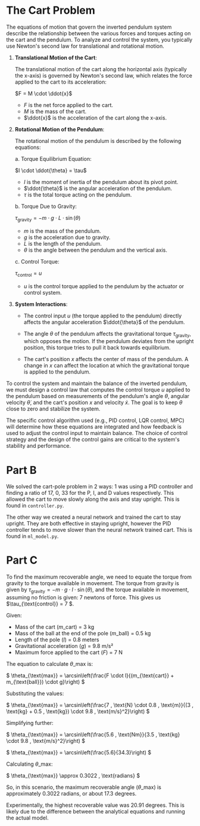 # The Cart Problem

The equations of motion that govern the inverted pendulum system describe the relationship between the various forces and torques acting on the cart and the pendulum. To analyze and control the system, you typically use Newton's second law for translational and rotational motion.

1. **Translational Motion of the Cart**:

   The translational motion of the cart along the horizontal axis (typically the x-axis) is governed by Newton's second law, which relates the force applied to the cart to its acceleration:

   $F = M \cdot \ddot{x}$

   - $F$ is the net force applied to the cart.
   - $M$ is the mass of the cart.
   - $\ddot{x}$ is the acceleration of the cart along the x-axis.

2. **Rotational Motion of the Pendulum**:

   The rotational motion of the pendulum is described by the following equations:

   a. Torque Equilibrium Equation:

   $I \cdot \ddot{\theta} = \tau$

   - $I$ is the moment of inertia of the pendulum about its pivot point.
   - $\ddot{\theta}$ is the angular acceleration of the pendulum.
   - $\tau$ is the total torque acting on the pendulum.

   b. Torque Due to Gravity:

   $\tau_{\text{gravity}} = -m \cdot g \cdot L \cdot \sin(\theta)$

   - $m$ is the mass of the pendulum.
   - $g$ is the acceleration due to gravity.
   - $L$ is the length of the pendulum.
   - $\theta$ is the angle between the pendulum and the vertical axis.

   c. Control Torque:

   $\tau_{\text{control}} = u$

   - $u$ is the control torque applied to the pendulum by the actuator or control system.

3. **System Interactions**:

   - The control input $u$ (the torque applied to the pendulum) directly affects the angular acceleration $\ddot{\theta}$ of the pendulum.

   - The angle $\theta$ of the pendulum affects the gravitational torque $\tau_{\text{gravity}}$, which opposes the motion. If the pendulum deviates from the upright position, this torque tries to pull it back towards equilibrium.

   - The cart's position $x$ affects the center of mass of the pendulum. A change in $x$ can affect the location at which the gravitational torque is applied to the pendulum.

To control the system and maintain the balance of the inverted pendulum, we must design a control law that computes the control torque $u$ applied to the pendulum based on measurements of the pendulum's angle $\theta$, angular velocity $\dot{\theta}$, and the cart's position $x$ and velocity $\dot{x}$. The goal is to keep $\theta$ close to zero and stabilize the system.

The specific control algorithm used (e.g., PID control, LQR control, MPC) will determine how these equations are integrated and how feedback is used to adjust the control input to maintain balance. The choice of control strategy and the design of the control gains are critical to the system's stability and performance.

# Part B

We solved the cart-pole problem in 2 ways: 1 was using a PID controller and finding a ratio of 17, 0, 33 for the P, I, and D values respectively. This allowed the cart to move slowly along the axis and stay upright. This is found in `controller.py`.

The other way we created a neural network and trained the cart to stay upright. They are both effective in staying upright, however the PID controller tends to move slower than the neural network trained cart. This is found in `ml_model.py`.

# Part C

To find the maximum recoverable angle, we need to equate the torque from gravity to the torque available in movement. The torque from gravity is given by $\tau_{\text{gravity}} = -m \cdot g \cdot l \cdot \sin(\theta)$, and the torque available in movement, assuming no friction is given: 7 newtons of force. This gives us $\tau\_{\text{control}} = 7 $.

Given:

- Mass of the cart ($m\_{\text{cart}}$) = 3 kg
- Mass of the ball at the end of the pole ($m\_{\text{ball}}$) = 0.5 kg
- Length of the pole ($l$) = 0.8 meters
- Gravitational acceleration ($g$) = 9.8 m/s²
- Maximum force applied to the cart ($F$) = 7 N

The equation to calculate $\theta\_{\text{max}}$ is:

$
\theta_{\text{max}} = \arcsin\left(\frac{F \cdot l}{(m_{\text{cart}} + m\_{\text{ball}}) \cdot g}\right)
$

Substituting the values:

$
\theta_{\text{max}} = \arcsin\left(\frac{7 \, \text{N} \cdot 0.8 \, \text{m}}{(3 \, \text{kg} + 0.5 \, \text{kg}) \cdot 9.8 \, \text{m/s}^2}\right)
$

Simplifying further:

$
\theta_{\text{max}} = \arcsin\left(\frac{5.6 \, \text{Nm}}{3.5 \, \text{kg} \cdot 9.8 \, \text{m/s}^2}\right)
$

$
\theta_{\text{max}} = \arcsin\left(\frac{5.6}{34.3}\right)
$

Calculating $\theta\_{\text{max}}$:

$
\theta_{\text{max}} \approx 0.3022 \, \text{radians}
$

So, in this scenario, the maximum recoverable angle ($\theta\_{\text{max}}$) is approximately 0.3022 radians, or about 17.3 degrees.

Experimentally, the highest recoverable value was 20.91 degrees. This is likely due to the difference between the analytical equations and running the actual model.
